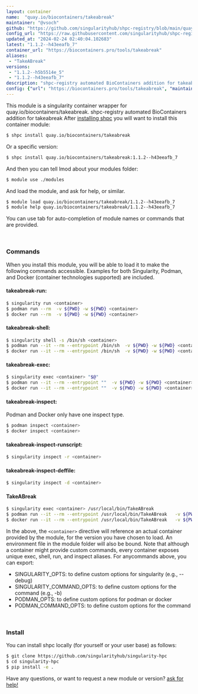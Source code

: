 ```yaml
---
layout: container
name:  "quay.io/biocontainers/takeabreak"
maintainer: "@vsoch"
github: "https://github.com/singularityhub/shpc-registry/blob/main/quay.io/biocontainers/takeabreak/container.yaml"
config_url: "https://raw.githubusercontent.com/singularityhub/shpc-registry/main/quay.io/biocontainers/takeabreak/container.yaml"
updated_at: "2024-02-24 02:40:04.102683"
latest: "1.1.2--h43eeafb_7"
container_url: "https://biocontainers.pro/tools/takeabreak"
aliases:
 - "TakeABreak"
versions:
 - "1.1.2--h5b5514e_5"
 - "1.1.2--h43eeafb_7"
description: "shpc-registry automated BioContainers addition for takeabreak"
config: {"url": "https://biocontainers.pro/tools/takeabreak", "maintainer": "@vsoch", "description": "shpc-registry automated BioContainers addition for takeabreak", "latest": {"1.1.2--h43eeafb_7": "sha256:8f545eac7745e3b8e97e608b0f9595b6d265446fdd3add4d323a2787737ff334"}, "tags": {"1.1.2--h5b5514e_5": "sha256:0a73a3e9efabc85fda45e054b6c294cca979ef31311ed1d2b7cc5c8e1140e38e", "1.1.2--h43eeafb_7": "sha256:8f545eac7745e3b8e97e608b0f9595b6d265446fdd3add4d323a2787737ff334"}, "docker": "quay.io/biocontainers/takeabreak", "aliases": {"TakeABreak": "/usr/local/bin/TakeABreak"}}
---
```


This module is a singularity container wrapper for quay.io/biocontainers/takeabreak.
shpc-registry automated BioContainers addition for takeabreak
After [installing shpc](#install) you will want to install this container module:


```bash
$ shpc install quay.io/biocontainers/takeabreak
```

Or a specific version:

```bash
$ shpc install quay.io/biocontainers/takeabreak:1.1.2--h43eeafb_7
```

And then you can tell lmod about your modules folder:

```bash
$ module use ./modules
```

And load the module, and ask for help, or similar.

```bash
$ module load quay.io/biocontainers/takeabreak/1.1.2--h43eeafb_7
$ module help quay.io/biocontainers/takeabreak/1.1.2--h43eeafb_7
```

You can use tab for auto-completion of module names or commands that are provided.

<br>

### Commands

When you install this module, you will be able to load it to make the following commands accessible.
Examples for both Singularity, Podman, and Docker (container technologies supported) are included.

#### takeabreak-run:

```bash
$ singularity run <container>
$ podman run --rm  -v ${PWD} -w ${PWD} <container>
$ docker run --rm  -v ${PWD} -w ${PWD} <container>
```

#### takeabreak-shell:

```bash
$ singularity shell -s /bin/sh <container>
$ podman run --it --rm --entrypoint /bin/sh  -v ${PWD} -w ${PWD} <container>
$ docker run --it --rm --entrypoint /bin/sh  -v ${PWD} -w ${PWD} <container>
```

#### takeabreak-exec:

```bash
$ singularity exec <container> "$@"
$ podman run --it --rm --entrypoint ""  -v ${PWD} -w ${PWD} <container> "$@"
$ docker run --it --rm --entrypoint ""  -v ${PWD} -w ${PWD} <container> "$@"
```

#### takeabreak-inspect:

Podman and Docker only have one inspect type.

```bash
$ podman inspect <container>
$ docker inspect <container>
```

#### takeabreak-inspect-runscript:

```bash
$ singularity inspect -r <container>
```

#### takeabreak-inspect-deffile:

```bash
$ singularity inspect -d <container>
```


#### TakeABreak

```bash
$ singularity exec <container> /usr/local/bin/TakeABreak
$ podman run --it --rm --entrypoint /usr/local/bin/TakeABreak   -v ${PWD} -w ${PWD} <container> -c " $@"
$ docker run --it --rm --entrypoint /usr/local/bin/TakeABreak   -v ${PWD} -w ${PWD} <container> -c " $@"
```



In the above, the `<container>` directive will reference an actual container provided
by the module, for the version you have chosen to load. An environment file in the
module folder will also be bound. Note that although a container
might provide custom commands, every container exposes unique exec, shell, run, and
inspect aliases. For anycommands above, you can export:

 - SINGULARITY_OPTS: to define custom options for singularity (e.g., --debug)
 - SINGULARITY_COMMAND_OPTS: to define custom options for the command (e.g., -b)
 - PODMAN_OPTS: to define custom options for podman or docker
 - PODMAN_COMMAND_OPTS: to define custom options for the command

<br>

### Install

You can install shpc locally (for yourself or your user base) as follows:

```bash
$ git clone https://github.com/singularityhub/singularity-hpc
$ cd singularity-hpc
$ pip install -e .
```

Have any questions, or want to request a new module or version? [ask for help!](https://github.com/singularityhub/singularity-hpc/issues)